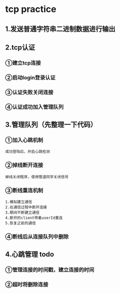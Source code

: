 # tcp practice
## 1.发送普通字符串二进制数据进行输出

## 2.tcp认证
### ①建立tcp连接
### ②启动login登录认证
### ③认证失败关闭连接
### ④认证成功加入管理队列

## 3.管理队列（先整理一下代码） 
### ①加入心跳机制
```
成功登陆后，开启心跳检测
```
### ②掉线断开连接
```
掉线关闭程序，使用管道同学关闭信号
```
### ③断线重连机制
```
1.模拟建立通信
2.在通信过程中断开连接
3.期间不断建立通信
4.断开的client带着userId重连
5.恢复之前的通信
```
### ④断线后从连接队列中删除

## 4.心跳管理 todo
### ①管理连接的时间戳，建立连接的时间
### ②超时将删除连接